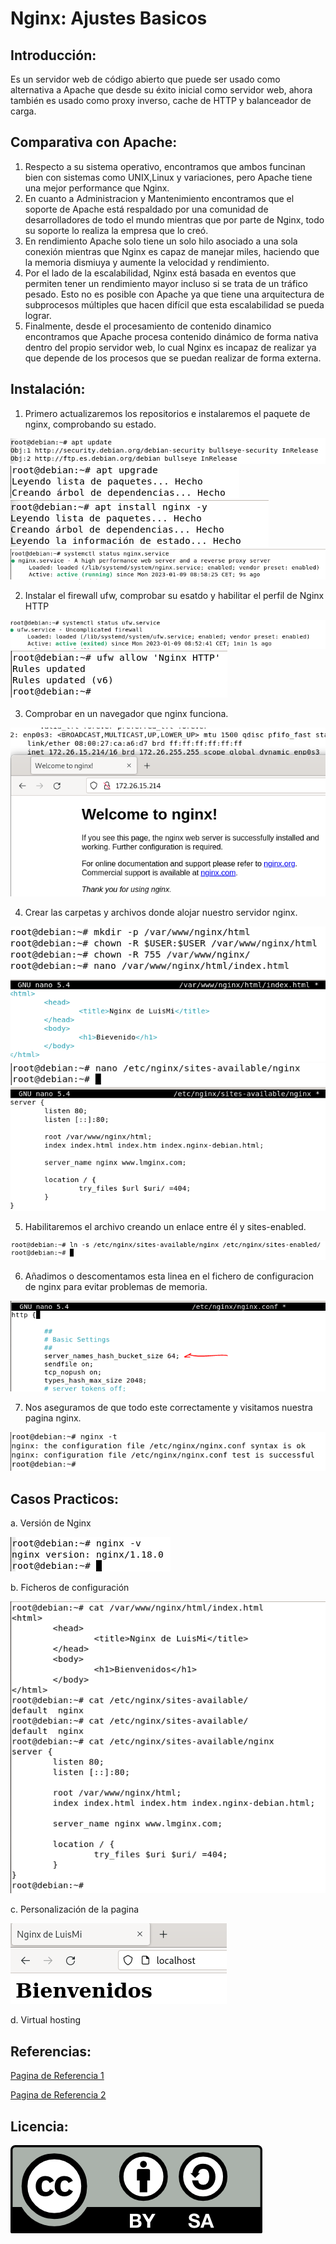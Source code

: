 # Nginx: Ajustes Basicos
## Introducción:
Es un servidor web de código abierto que puede ser usado como alternativa a Apache que desde su éxito inicial como servidor web, ahora también es usado como proxy inverso, cache de HTTP y balanceador de carga.

## Comparativa con Apache:
1. Respecto a su sistema operativo, encontramos que ambos funcinan bien con sistemas como UNIX,Linux y variaciones, pero Apache tiene una mejor performance que Nginx.
2. En cuanto a Administracion y Mantenimiento encontramos que el soporte de Apache está respaldado por una comunidad de desarrolladores de todo el mundo mientras que por parte de Nginx, todo su soporte lo realiza la empresa que lo creó.
3. En rendimiento Apache solo tiene un solo hilo asociado a una sola conexión  mientras que Nginx es capaz de manejar miles, haciendo que la memoria dismiuya y aumente la velocidad y rendimiento.
4. Por el lado de la escalabilidad, Nginx está basada en eventos que permiten tener un rendimiento mayor incluso si se trata de un tráfico pesado. Esto no es posible con Apache ya que tiene una arquitectura de subprocesos múltiples que hacen difícil que esta escalabilidad se pueda lograr. 
5. Finalmente, desde el procesamiento de contenido dinamico encontramos que Apache procesa contenido dinámico de forma nativa dentro del propio servidor web, lo cual Nginx es incapaz de realizar ya que depende de los procesos que se puedan realizar de forma externa.

## Instalación:
1. Primero actualizaremos los repositorios e instalaremos el paquete de nginx, comprobando su estado.

![1](https://github.com/lmrs-06/nginx/blob/main/nginx/Captura.PNG)
![2](https://github.com/lmrs-06/nginx/blob/main/nginx/Captura2.PNG)
![3](https://github.com/lmrs-06/nginx/blob/main/nginx/Captura3.PNG)
![2.5](https://github.com/lmrs-06/nginx/blob/main/nginx/Captura2.5.PNG)

2. Instalar el firewall ufw, comprobar su esatdo y habilitar el perfil de Nginx HTTP

![5](https://github.com/lmrs-06/nginx/blob/main/nginx/Captura5.PNG)
![4](https://github.com/lmrs-06/nginx/blob/main/nginx/Captura4.PNG)

3. Comprobar en un navegador que nginx funciona.

![6](https://github.com/lmrs-06/nginx/blob/main/nginx/Captura6.PNG)

4. Crear las carpetas y archivos donde alojar nuestro servidor nginx.

![7](https://github.com/lmrs-06/nginx/blob/main/nginx/Captura7.PNG)
![8](https://github.com/lmrs-06/nginx/blob/main/nginx/Captura8.PNG)
![9](https://github.com/lmrs-06/nginx/blob/main/nginx/Captura9.PNG)
![10](https://github.com/lmrs-06/nginx/blob/main/nginx/Captura10.PNG)

5. Habilitaremos el archivo creando un enlace entre él y sites-enabled.

![11](https://github.com/lmrs-06/nginx/blob/main/nginx/Captura11.PNG)

6. Añadimos o descomentamos esta linea en el fichero de configuracion de nginx para evitar problemas de memoria.

![12](https://github.com/lmrs-06/nginx/blob/main/nginx/Captura12.PNG)

7. Nos aseguramos de que todo este correctamente y visitamos nuestra pagina nginx.

![13](https://github.com/lmrs-06/nginx/blob/main/nginx/Captura13.PNG)


## Casos Practicos:
a. Versión de Nginx

![ver](https://github.com/lmrs-06/nginx/blob/main/nginx/version.PNG)

b. Ficheros de configuración

![fich](https://github.com/lmrs-06/nginx/blob/main/nginx/ficheros.PNG)

c. Personalización de la pagina

![14](https://github.com/lmrs-06/nginx/blob/main/nginx/Captura14.PNG)

d. Virtual hosting

## Referencias:
[Pagina de Referencia 1](https://www.digitalocean.com/community/tutorials/how-to-install-nginx-on-ubuntu-20-04-es)

[Pagina de Referencia 2](https://www.ochobitshacenunbyte.com/2020/02/24/nginx-balanceo-de-carga-http-en-linux/)


## Licencia:
![lic](https://github.com/lmrs-06/nginx/blob/main/nginx/licencia.png)

